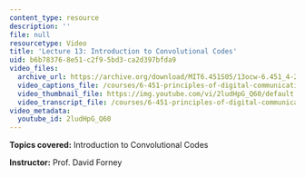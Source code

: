 ```yaml
---
content_type: resource
description: ''
file: null
resourcetype: Video
title: 'Lecture 13: Introduction to Convolutional Codes'
uid: b6b78376-8e51-c2f9-5bd3-ca2d397bfda9
video_files:
  archive_url: https://archive.org/download/MIT6.451S05/13ocw-6.451_4-261-28mar2005-220k.mp4
  video_captions_file: /courses/6-451-principles-of-digital-communication-ii-spring-2005/5e3c4769a0835141843bbf94cf737a55_2ludHpG_Q60.vtt
  video_thumbnail_file: https://img.youtube.com/vi/2ludHpG_Q60/default.jpg
  video_transcript_file: /courses/6-451-principles-of-digital-communication-ii-spring-2005/454037ebf1c7b6e7166b926fc576d9e5_2ludHpG_Q60.pdf
video_metadata:
  youtube_id: 2ludHpG_Q60
---
```


**Topics covered:** Introduction to Convolutional Codes

**Instructor:** Prof. David Forney